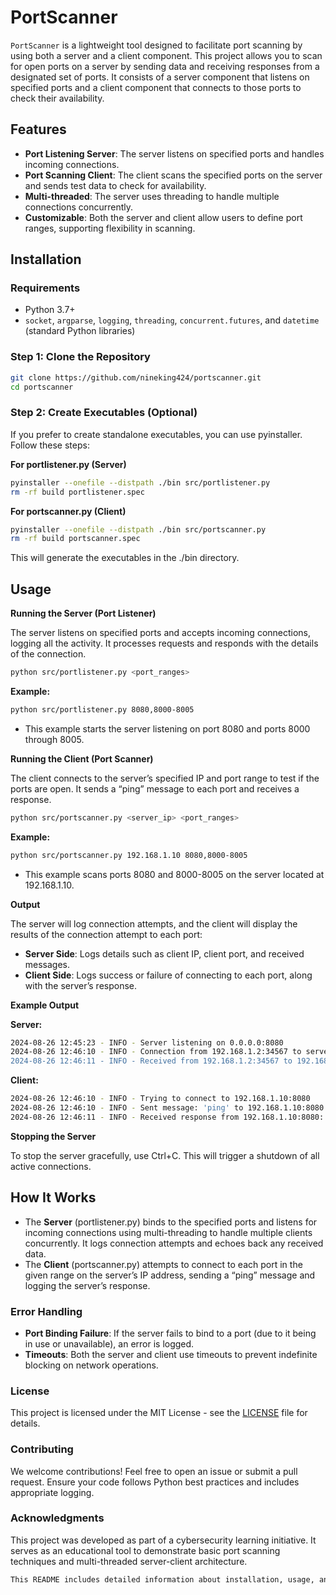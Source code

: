 # PortScanner

`PortScanner` is a lightweight tool designed to facilitate port scanning by using both a server and a client component. This project allows you to scan for open ports on a server by sending data and receiving responses from a designated set of ports. It consists of a server component that listens on specified ports and a client component that connects to those ports to check their availability.

## Features

- **Port Listening Server**: The server listens on specified ports and handles incoming connections.
- **Port Scanning Client**: The client scans the specified ports on the server and sends test data to check for availability.
- **Multi-threaded**: The server uses threading to handle multiple connections concurrently.
- **Customizable**: Both the server and client allow users to define port ranges, supporting flexibility in scanning.

## Installation

### Requirements

- Python 3.7+
- `socket`, `argparse`, `logging`, `threading`, `concurrent.futures`, and `datetime` (standard Python libraries)

### Step 1: Clone the Repository

```bash
git clone https://github.com/nineking424/portscanner.git
cd portscanner
```

### **Step 2: Create Executables (Optional)**

If you prefer to create standalone executables, you can use pyinstaller. Follow these steps:

**For portlistener.py (Server)**

```bash
pyinstaller --onefile --distpath ./bin src/portlistener.py
rm -rf build portlistener.spec
```

**For portscanner.py (Client)**

```bash
pyinstaller --onefile --distpath ./bin src/portscanner.py
rm -rf build portscanner.spec
```

This will generate the executables in the ./bin directory.

## Usage

**Running the Server (Port Listener)**

The server listens on specified ports and accepts incoming connections, logging all the activity. It processes requests and responds with the details of the connection.

```bash
python src/portlistener.py <port_ranges>
```

**Example:**

```bash
python src/portlistener.py 8080,8000-8005
```

- This example starts the server listening on port 8080 and ports 8000 through 8005.

**Running the Client (Port Scanner)**

The client connects to the server’s specified IP and port range to test if the ports are open. It sends a “ping” message to each port and receives a response.

```bash
python src/portscanner.py <server_ip> <port_ranges>
```

**Example:**

```bash
python src/portscanner.py 192.168.1.10 8080,8000-8005
```

- This example scans ports 8080 and 8000-8005 on the server located at 192.168.1.10.

**Output**

The server will log connection attempts, and the client will display the results of the connection attempt to each port:

- **Server Side**: Logs details such as client IP, client port, and received messages.
- **Client Side**: Logs success or failure of connecting to each port, along with the server’s response.

**Example Output**

**Server:**

```bash
2024-08-26 12:45:23 - INFO - Server listening on 0.0.0.0:8080
2024-08-26 12:46:10 - INFO - Connection from 192.168.1.2:34567 to server's IP 192.168.1.10:8080 on port 8080
2024-08-26 12:46:11 - INFO - Received from 192.168.1.2:34567 to 192.168.1.10:8080: ping
```

**Client:**

```bash
2024-08-26 12:46:10 - INFO - Trying to connect to 192.168.1.10:8080
2024-08-26 12:46:10 - INFO - Sent message: 'ping' to 192.168.1.10:8080
2024-08-26 12:46:11 - INFO - Received response from 192.168.1.10:8080: [2024-08-26 12:46:10][192.168.1.2:34567 -> 192.168.1.10:8080] ping
```

**Stopping the Server**

To stop the server gracefully, use Ctrl+C. This will trigger a shutdown of all active connections.

## How It Works

- The **Server** (portlistener.py) binds to the specified ports and listens for incoming connections using multi-threading to handle multiple clients concurrently. It logs connection attempts and echoes back any received data.
- The **Client** (portscanner.py) attempts to connect to each port in the given range on the server’s IP address, sending a “ping” message and logging the server’s response.

### **Error Handling**

- **Port Binding Failure**: If the server fails to bind to a port (due to it being in use or unavailable), an error is logged.
- **Timeouts**: Both the server and client use timeouts to prevent indefinite blocking on network operations.

### **License**

This project is licensed under the MIT License - see the [LICENSE](https://www.notion.so/stjeong/LICENSE) file for details.

### **Contributing**

We welcome contributions! Feel free to open an issue or submit a pull request. Ensure your code follows Python best practices and includes appropriate logging.

### **Acknowledgments**

This project was developed as part of a cybersecurity learning initiative. It serves as an educational tool to demonstrate basic port scanning techniques and multi-threaded server-client architecture.

```bash
This README includes detailed information about installation, usage, and how the project works, making it easier for users to understand and get started with the `PortScanner` project. Let me know if you need further customization!
```
